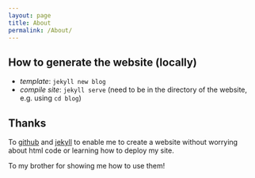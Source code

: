 ```yaml
---
layout: page
title: About
permalink: /About/
---
```


## How to generate the website (locally)

- *template*: `jekyll new blog`
- *compile site*: `jekyll serve` (need to be in the directory of the website, e.g. using `cd blog`)

## Thanks

To [github](https://github.com/about)
and [jekyll](http://jekyllrb.com/) to enable me to create a website
without worrying about html code or learning how to deploy my
site. 

To my brother for showing me how to use them!

